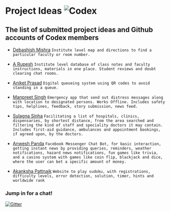 # Project Ideas ![Codex](https://img.shields.io/badge/codex-2.0-blue.svg)
## The list of submitted project ideas and Github accounts of Codex members


* [Debashish Mishra](https://github.com/Zanark)
```Institute level map and directions to find a particular faculty or room number. ```

* [A Rupesh](https://github.com/rupesh1310)
```Institute level database of class notes and faculty instructions, materials in one place. Student reviews and doubt clearing chat rooms.```

* [Aniket Prasad](https://github.com/aniketdgp)
```Digital queueing system using QR codes to avoid standing in a queue. ```

* [Manpreet Singh](https://github.com/manpreetsinghh)
```Emergency app that send out distress messages along with location to designated persons. Works Offline. Includes safety tips, helplines, feedback, story submission, news feed.```

* [Sulagna Sinha](https://github.com/SulagnaSinha)
```Facilitating a list of hospitals, clinics, dispensaries, by shortest distance, from the area searched and filtering the kind of staff and speciality doctors it may contain. Includes first-aid guidance, ambulances and appointment bookings, if agreed upon, by the doctors.```

* [Anwesh Panda](https://github.com/Pandacowbat)
```Facebook Messenger Chat Bot, for basic interaction, getting instant news by providing queries, reminders, weather notifications, hazard news notifications, fun games like trivia, and a casino system with games like coin flip, blackjack and dice, where the user can bet a specific amount of money.```

* [Akanksha Pattnaik](https://github.com/akapattnaik)
```Website to play sudoku, with registrations, difficulty levels, error detection, solution, timer, hints and worldwide rank```

### Jump in for a chat!

[![Gitter](https://img.shields.io/gitter/room/codexiter/Lobby.svg)](https://gitter.im/codexiter/Lobby?utm_source=badge&utm_medium=badge&utm_campaign=pr-badge&utm_content=badge)
